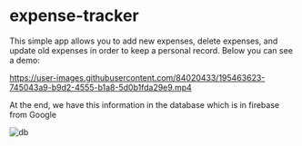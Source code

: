 # expense-tracker

This simple app allows you to add new expenses, delete expenses, and update old expenses in order to keep a personal record. Below you can see a demo:

https://user-images.githubusercontent.com/84020433/195463623-745043a9-b9d2-4555-b1a8-5d0b1fda29e9.mp4

At the end, we have this information in the database which is in firebase from Google

![db](https://user-images.githubusercontent.com/84020433/195463707-ee60fd44-fc4f-4877-8929-e2f5f5b47b7f.JPG)
